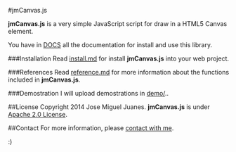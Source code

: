 #jmCanvas.js

**jmCanvas.js** is a very simple JavaScript script for draw in a HTML5 Canvas element.

You have in [DOCS](/docs) all the documentation for install and use this library.

###Installation
Read [install.md](docs/install.md) for install **jmCanvas.js** into your web project.

###References
Read [reference.md](docs/reference.md) for more information about the functions included in **jmCanvas.js**. 

###Demostration
I will upload demostrations in [demo/](demo/)..

##License
Copyright 2014 Jose Miguel Juanes. **jmCanvas.js** is under [Apache 2.0 License](LICENSE).

##Contact
For more information, please [contact with me](http://www.jmjuanes.com.es/contacto).

:)
